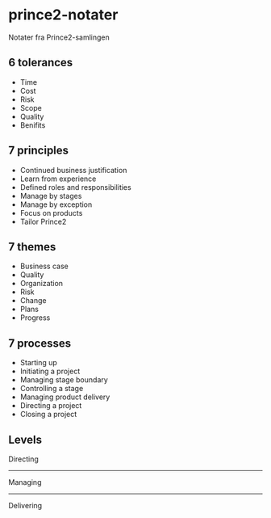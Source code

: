 # prince2-notater
Notater fra Prince2-samlingen

## 6 tolerances
- Time
- Cost
- Risk
- Scope
- Quality
- Benifits

## 7 principles
- Continued business justification
- Learn from experience
- Defined roles and responsibilities
- Manage by stages
- Manage by exception
- Focus on products
- Tailor Prince2

## 7 themes
- Business case
- Quality
- Organization
- Risk
- Change
- Plans
- Progress

## 7 processes
- Starting up
- Initiating a project
- Managing stage boundary
- Controlling a stage
- Managing product delivery
- Directing a project
- Closing a project

## Levels
Directing
*******************
Managing
*******************
Delivering